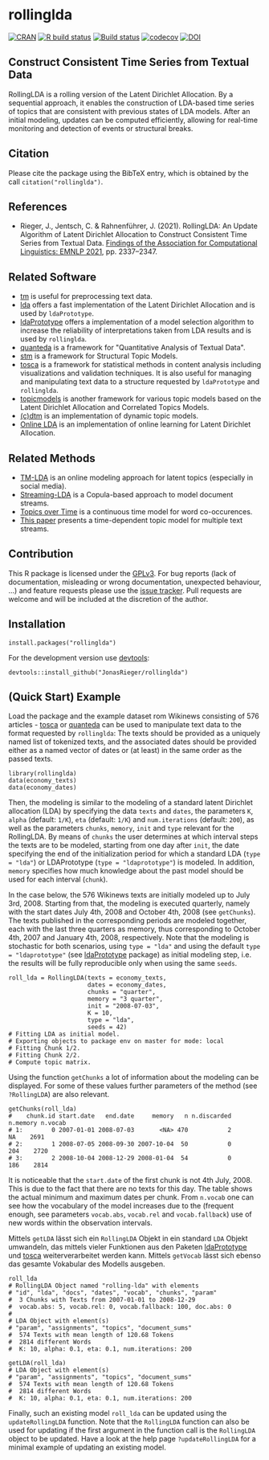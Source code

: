 # rollinglda
[![CRAN](https://www.r-pkg.org/badges/version/rollinglda)](https://cran.r-project.org/package=rollinglda)
[![R build status](https://github.com/JonasRieger/rollinglda/workflows/R-CMD-check/badge.svg)](https://github.com/JonasRieger/rollinglda/actions)
[![Build status](https://ci.appveyor.com/api/projects/status/88s2flwd8o4b067k?svg=true)](https://ci.appveyor.com/project/JonasRieger/rollinglda)
[![codecov](https://codecov.io/gh/JonasRieger/rollinglda/branch/main/graph/badge.svg?token=6BM1Z3A2D8)](https://app.codecov.io/gh/JonasRieger/rollinglda)
[![DOI](https://zenodo.org/badge/392967136.svg)](https://zenodo.org/badge/latestdoi/392967136)

## Construct Consistent Time Series from Textual Data
RollingLDA is a rolling version of the Latent Dirichlet Allocation. By a sequential approach, it enables the construction of LDA-based time series of topics that are consistent with previous states of LDA models. After an initial modeling, updates can be computed efficiently, allowing for real-time monitoring and detection of events or structural breaks.

## Citation
Please cite the package using the BibTeX entry, which is obtained by the call ``citation("rollinglda")``.

## References
* Rieger, J., Jentsch, C. & Rahnenführer, J. (2021). RollingLDA: An Update Algorithm of Latent Dirichlet Allocation to Construct Consistent Time Series from Textual Data. [Findings of the Association for Computational Linguistics: EMNLP 2021](https://aclanthology.org/2021.findings-emnlp.201), pp. 2337–2347.

## Related Software
* [tm](https://CRAN.R-project.org/package=tm) is useful for preprocessing text data.
* [lda](https://CRAN.R-project.org/package=lda) offers a fast implementation of the Latent Dirichlet Allocation and is used by ``ldaPrototype``.
* [ldaPrototype](https://github.com/JonasRieger/ldaPrototype) offers a implementation of a model selection algorithm to increase the reliability of interpretations taken from LDA results and is used by ``rollinglda``.
* [quanteda](https://quanteda.io/) is a framework for "Quantitative Analysis of Textual Data".
* [stm](https://www.structuraltopicmodel.com/) is a framework for Structural Topic Models.
* [tosca](https://github.com/Docma-TU/tosca) is a framework for statistical methods in content analysis including visualizations and validation techniques. It is also useful for managing and manipulating text data to a structure requested by ``ldaPrototype`` and ``rollinglda``.
* [topicmodels](https://CRAN.R-project.org/package=topicmodels) is another framework for various topic models based on the Latent Dirichlet Allocation and Correlated Topics Models.
* [(c)dtm](https://github.com/blei-lab/dtm) is an implementation of dynamic topic models.
* [Online LDA](https://github.com/blei-lab/onlineldavb) is an implementation of online learning for Latent Dirichlet Allocation.

## Related Methods
* [TM-LDA](https://doi.org/10.1145/2339530.2339552) is an online modeling approach for latent topics (especially in social media).
* [Streaming-LDA](https://doi.org/10.1145/2939672.2939781) is a Copula-based approach to model document streams.
* [Topics over Time](https://doi.org/10.1145/1150402.1150450) is a continuous time model for word co-occurences.
* [This paper](https://doi.org/10.1145/2020408.2020551) presents a time-dependent topic model for multiple text streams.

## Contribution
This R package is licensed under the [GPLv3](https://www.gnu.org/licenses/gpl-3.0.en.html).
For bug reports (lack of documentation, misleading or wrong documentation, unexpected behaviour, ...) and feature requests please use the [issue tracker](https://github.com/JonasRieger/rollinglda/issues).
Pull requests are welcome and will be included at the discretion of the author.

## Installation
```{R}
install.packages("rollinglda")
```
For the development version use [devtools](https://cran.r-project.org/package=devtools):
```{R}
devtools::install_github("JonasRieger/rollinglda")
```

## (Quick Start) Example
Load the package and the example dataset rom Wikinews consisting of 576 articles - [tosca](https://github.com/Docma-TU/tosca) or [quanteda](https://quanteda.io/) can be used to manipulate text data to the format requested by ``rollinglda``: The texts should be provided as a uniquely named list of tokenized texts, and the associated dates should be provided either as a named vector of dates or (at least) in the same order as the passed texts.
```{R}
library(rollinglda)
data(economy_texts)
data(economy_dates)
```
Then, the modeling is similar to the modeling of a standard latent Dirichlet allocation (LDA) by specifying the data ``texts`` and ``dates``, the parameters ``K``, ``alpha`` (default: ``1/K``), ``eta`` (default: ``1/K``) and ``num.iterations`` (default: ``200``), as well as the parameters ``chunks``, ``memory``, ``init`` and ``type`` relevant for the RollingLDA. By means of ``chunks`` the user determines at which interval steps the texts are to be modeled, starting from one day after ``init``, the date specifying the end of the initialization period for which a standard LDA (``type = "lda"``) or LDAPrototype (``type = "ldaprototype"``) is modeled. In addition, ``memory`` specifies how much knowledge about the past model should be used for each interval (``chunk``).

In the case below, the 576 Wikinews texts are initially modeled up to July 3rd, 2008. Starting from that, the modeling is executed quarterly, namely with the start dates July 4th, 2008 and October 4th, 2008 (see ``getChunks``). The texts published in the corresponding periods are modeled together, each with the last three quarters as memory, thus corresponding to October 4th, 2007 and January 4th, 2008, respectively. Note that the modeling is stochastic for both scenarios, using ``type = "lda"`` and using the default ``type = "ldaprototype"`` (see [ldaPrototype](https://github.com/JonasRieger/ldaPrototype) package) as initial modeling step, i.e. the results will be fully reproducible only when using the same ``seeds``.
```{R}
roll_lda = RollingLDA(texts = economy_texts,
                      dates = economy_dates,
                      chunks = "quarter",
                      memory = "3 quarter",
                      init = "2008-07-03",
                      K = 10,
                      type = "lda",
                      seeds = 42)
# Fitting LDA as initial model.
# Exporting objects to package env on master for mode: local
# Fitting Chunk 1/2.
# Fitting Chunk 2/2.
# Compute topic matrix.
```
Using the function ``getChunks`` a lot of information about the modeling can be displayed. For some of these values further parameters of the method (see ``?RollingLDA``) are also relevant.
```{R}
getChunks(roll_lda)
#    chunk.id start.date   end.date     memory   n n.discarded n.memory n.vocab
# 1:        0 2007-01-01 2008-07-03       <NA> 470           2       NA    2691
# 2:        1 2008-07-05 2008-09-30 2007-10-04  50           0      204    2720
# 3:        2 2008-10-04 2008-12-29 2008-01-04  54           0      186    2814
```
It is noticeable that the ``start.date`` of the first chunk is not 4th July, 2008. This is due to the fact that there are no texts for this day. The table shows the actual minimum and maximum dates per chunk. From ``n.vocab`` one can see how the vocabulary of the model increases due to the (frequent enough, see parameters ``vocab.abs``, ``vocab.rel`` and ``vocab.fallback``) use of new words within the observation intervals.

Mittels ``getLDA`` lässt sich ein `RollingLDA` Objekt in ein standard ``LDA`` Objekt umwandeln, das mittels vieler Funktionen aus den Paketen [ldaPrototype](https://github.com/JonasRieger/ldaPrototype) und [tosca](https://github.com/Docma-TU/tosca) weiterverarbeitet werden kann. Mittels ``getVocab`` lässt sich ebenso das gesamte Vokabular des Modells ausgeben.
```{R}
roll_lda
# RollingLDA Object named "rolling-lda" with elements
# "id", "lda", "docs", "dates", "vocab", "chunks", "param"
#  3 Chunks with Texts from 2007-01-01 to 2008-12-29
#  vocab.abs: 5, vocab.rel: 0, vocab.fallback: 100, doc.abs: 0
# 
# LDA Object with element(s)
# "param", "assignments", "topics", "document_sums"
#  574 Texts with mean length of 120.68 Tokens
#  2814 different Words
#  K: 10, alpha: 0.1, eta: 0.1, num.iterations: 200

getLDA(roll_lda)
# LDA Object with element(s)
# "param", "assignments", "topics", "document_sums"
#  574 Texts with mean length of 120.68 Tokens
#  2814 different Words
#  K: 10, alpha: 0.1, eta: 0.1, num.iterations: 200
```
Finally, such an existing model ``roll_lda`` can be updated using the ``updateRollingLDA`` function. Note that the ``RollingLDA`` function can also be used for updating if the first argument in the function call is the ``RollingLDA`` object to be updated. Have a look at the help page ``?updateRollingLDA`` for a minimal example of updating an existing model.
